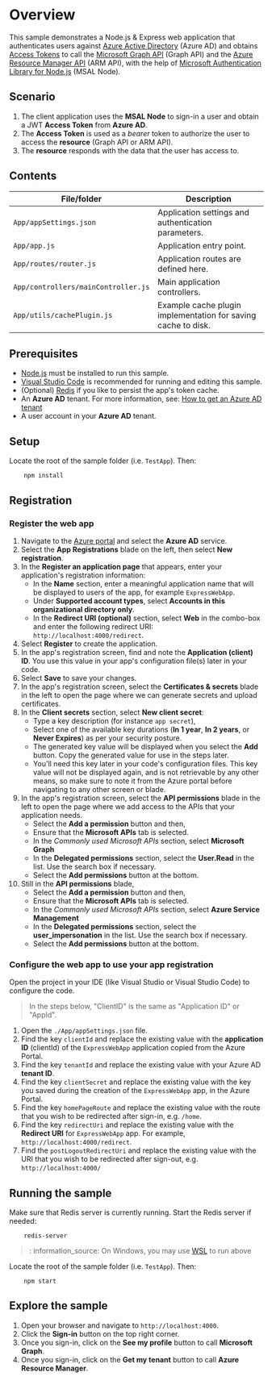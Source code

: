 # Overview

This sample demonstrates a Node.js & Express web application that authenticates users against [Azure Active Directory](https://docs.microsoft.com/azure/active-directory/fundamentals/active-directory-whatis) (Azure AD) and obtains [Access Tokens](https://docs.microsoft.com/azure/active-directory/develop/access-tokens) to call the [Microsoft Graph API](https://docs.microsoft.com/graph/overview) (Graph API) and the [Azure Resource Manager API](https://docs.microsoft.com/azure/azure-resource-manager/management/overview) (ARM API), with the help of [Microsoft Authentication Library for Node.js](https://aka.ms/msalnode) (MSAL Node).

## Scenario

1. The client application uses the **MSAL Node** to sign-in a user and obtain a JWT **Access Token** from **Azure AD**.
1. The **Access Token** is used as a *bearer* token to authorize the user to access the **resource** (Graph API or ARM API).
1. The **resource** responds with the data that the user has access to.

## Contents

| File/folder                         | Description                                                   |
|-------------------------------------|---------------------------------------------------------------|
| `App/appSettings.json`              | Application settings and authentication parameters.           |
| `App/app.js`                        | Application entry point.                                      |
| `App/routes/router.js`              | Application routes are defined here.                          |
| `App/controllers/mainController.js` | Main application controllers.                                 |
| `App/utils/cachePlugin.js`          | Example cache plugin implementation for saving cache to disk. |

## Prerequisites

- [Node.js](https://nodejs.org/en/download/) must be installed to run this sample.
- [Visual Studio Code](https://code.visualstudio.com/download) is recommended for running and editing this sample.
- (Optional) [Redis](https://redis.io/) if you like to persist the app's token cache.
- An **Azure AD** tenant. For more information, see: [How to get an Azure AD tenant](https://docs.microsoft.com/azure/active-directory/develop/quickstart-create-new-tenant)
- A user account in your **Azure AD** tenant.

## Setup

Locate the root of the sample folder (i.e. `TestApp`). Then:

```console
    npm install
```

## Registration

### Register the web app

1. Navigate to the [Azure portal](https://portal.azure.com) and select the **Azure AD** service.
1. Select the **App Registrations** blade on the left, then select **New registration**.
1. In the **Register an application page** that appears, enter your application's registration information:
   - In the **Name** section, enter a meaningful application name that will be displayed to users of the app, for example `ExpressWebApp`.
   - Under **Supported account types**, select **Accounts in this organizational directory only**.
   - In the **Redirect URI (optional)** section, select **Web** in the combo-box and enter the following redirect URI: `http://localhost:4000/redirect`.
1. Select **Register** to create the application.
1. In the app's registration screen, find and note the **Application (client) ID**. You use this value in your app's configuration file(s) later in your code.
1. Select **Save** to save your changes.
1. In the app's registration screen, select the **Certificates & secrets** blade in the left to open the page where we can generate secrets and upload certificates.
1. In the **Client secrets** section, select **New client secret**:
   - Type a key description (for instance `app secret`),
   - Select one of the available key durations (**In 1 year**, **In 2 years**, or **Never Expires**) as per your security posture.
   - The generated key value will be displayed when you select the **Add** button. Copy the generated value for use in the steps later.
   - You'll need this key later in your code's configuration files. This key value will not be displayed again, and is not retrievable by any other means, so make sure to note it from the Azure portal before navigating to any other screen or blade.
1. In the app's registration screen, select the **API permissions** blade in the left to open the page where we add access to the APIs that your application needs.
   - Select the **Add a permission** button and then,
   - Ensure that the **Microsoft APIs** tab is selected.
   - In the *Commonly used Microsoft APIs* section, select **Microsoft Graph**
   - In the **Delegated permissions** section, select the **User.Read** in the list. Use the search box if necessary.
   - Select the **Add permissions** button at the bottom.
1. Still in the **API permissions** blade,
   - Select the **Add a permission** button and then,
   - Ensure that the **Microsoft APIs** tab is selected.
   - In the *Commonly used Microsoft APIs* section, select **Azure Service Management**
   - In the **Delegated permissions** section, select the **user_impersonation** in the list. Use the search box if necessary.
   - Select the **Add permissions** button at the bottom.

### Configure the web app to use your app registration

Open the project in your IDE (like Visual Studio or Visual Studio Code) to configure the code.

> In the steps below, "ClientID" is the same as "Application ID" or "AppId".

1. Open the `./App/appSettings.json` file.
1. Find the key `clientId` and replace the existing value with the **application ID** (clientId) of the `ExpressWebApp` application copied from the Azure Portal.
1. Find the key `tenantId` and replace the existing value with your Azure AD **tenant ID**.
1. Find the key `clientSecret` and replace the existing value with the key you saved during the creation of the `ExpressWebApp` app, in the Azure Portal.
1. Find the key `homePageRoute` and replace the existing value with the route that you wish to be redirected after sign-in, e.g. `/home`.
1. Find the key `redirectUri` and replace the existing value with the **Redirect URI** for `ExpressWebApp` app. For example, `http://localhost:4000/redirect`.
1. Find the `postLogoutRedirectUri` and replace the existing value with the URI that you wish to be redirected after sign-out, e.g. `http://localhost:4000/`

## Running the sample

Make sure that Redis server is currently running. Start the Redis server if needed:

```console
    redis-server
```

> : information_source: On Windows, you may use [WSL](https://docs.microsoft.com/windows/wsl/install-win10) to run above

Locate the root of the sample folder (i.e. `TestApp`). Then:

```console
    npm start
```

## Explore the sample

1. Open your browser and navigate to `http://localhost:4000`.
1. Click the **Sign-in** button on the top right corner.
1. Once you sign-in, click on the **See my profile** button to call **Microsoft Graph**.
1. Once you sign-in, click on the **Get my tenant** button to call **Azure Resource Manager**.
